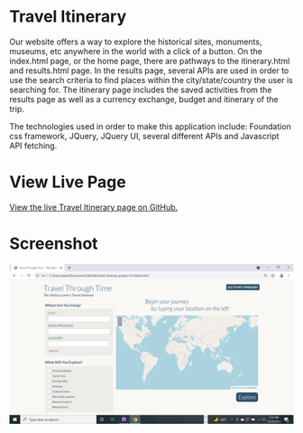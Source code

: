 # Travel Itinerary
Our website offers a way to explore the historical sites, monuments, museums, etc anywhere in the world with a click of a button. On the index.html page, or the home page, there are pathways to the itinerary.html and results.html page. In the results page, several APIs are used in order to use the search criteria to find places within the city/state/country the user is searching for. The itinerary page includes the saved activities from the results page as well as a currency exchange, budget and itinerary of the trip. 

The technologies used in order to make this application include: Foundation css framework, JQuery, JQuery UI, several different APIs and Javascript API fetching.

# View Live Page
[View the live Travel Itinerary page on GitHub.](https://jcolecodes.github.io/travel-itinerary-project-01/ )

# Screenshot
![Screenshot of the travel itinerary](./screenshot.png)